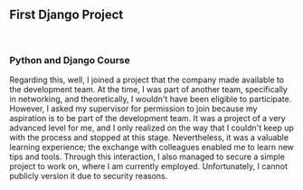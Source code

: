 First Django Project
-
<br>

### Python and Django Course

Regarding this, well, I joined a project that the company made available to the development team. At the time, I was part of another team, specifically in networking, and theoretically, I wouldn't have been eligible to participate. However, I asked my supervisor for permission to join because my aspiration is to be part of the development team. It was a project of a very advanced level for me, and I only realized on the way that I couldn't keep up with the process and stopped at this stage. Nevertheless, it was a valuable learning experience; the exchange with colleagues enabled me to learn new tips and tools. Through this interaction, I also managed to secure a simple project to work on, where I am currently employed. Unfortunately, I cannot publicly version it due to security reasons.
